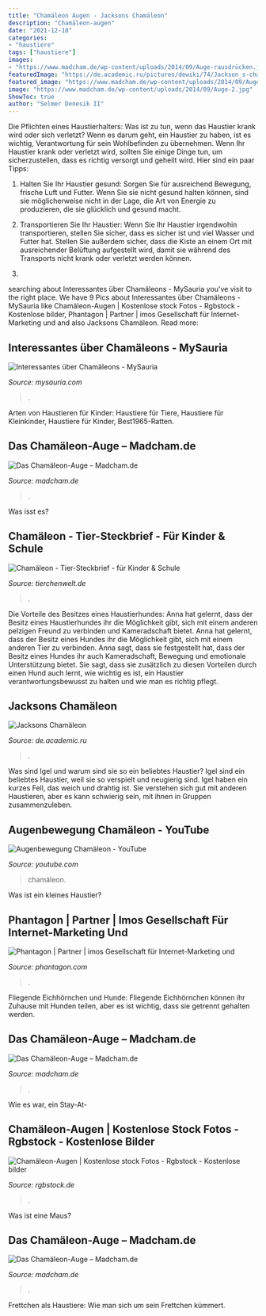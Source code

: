 ```yaml
---
title: "Chamäleon Augen - Jacksons Chamäleon"
description: "Chamäleon-augen"
date: "2021-12-18"
categories:
- "haustiere"
tags: ["haustiere"]
images:
- "https://www.madcham.de/wp-content/uploads/2014/09/Auge-rausdrücken.jpg"
featuredImage: "https://de.academic.ru/pictures/dewiki/74/Jackson_s-chameleon-2.jpg"
featured_image: "https://www.madcham.de/wp-content/uploads/2014/09/Auge-rausdrücken.jpg"
image: "https://www.madcham.de/wp-content/uploads/2014/09/Auge-2.jpg"
ShowToc: true
author: "Selmer Denesik II"
---
```



Die Pflichten eines Haustierhalters: Was ist zu tun, wenn das Haustier krank wird oder sich verletzt?
Wenn es darum geht, ein Haustier zu haben, ist es wichtig, Verantwortung für sein Wohlbefinden zu übernehmen. Wenn Ihr Haustier krank oder verletzt wird, sollten Sie einige Dinge tun, um sicherzustellen, dass es richtig versorgt und geheilt wird. Hier sind ein paar Tipps:
1. Halten Sie Ihr Haustier gesund: Sorgen Sie für ausreichend Bewegung, frische Luft und Futter. Wenn Sie sie nicht gesund halten können, sind sie möglicherweise nicht in der Lage, die Art von Energie zu produzieren, die sie glücklich und gesund macht.

2. Transportieren Sie Ihr Haustier: Wenn Sie Ihr Haustier irgendwohin transportieren, stellen Sie sicher, dass es sicher ist und viel Wasser und Futter hat. Stellen Sie außerdem sicher, dass die Kiste an einem Ort mit ausreichender Belüftung aufgestellt wird, damit sie während des Transports nicht krank oder verletzt werden können.

3.

	

		
searching about Interessantes über Chamäleons - MySauria you've visit to the right place. We have 9 Pics about Interessantes über Chamäleons - MySauria like Chamäleon-Augen | Kostenlose stock Fotos - Rgbstock - Kostenlose bilder, Phantagon | Partner | imos Gesellschaft für Internet-Marketing und and also Jacksons Chamäleon. Read more:
		
    
## Interessantes über Chamäleons - MySauria

<img loading=lazy src="https://mysauria.com/wp-content/uploads/2019/11/Chamäleon-Auge-800x800.jpg" onerror="this.onerror=null;this.src='https://tse3.mm.bing.net/th?id=OIP.shtBVoPmL_GYoARVfPBNUQHaHa&amp;pid=15.1';" alt="Interessantes über Chamäleons - MySauria">

_Source: mysauria.com_

>. 

	

Arten von Haustieren für Kinder: Haustiere für Tiere, Haustiere für Kleinkinder, Haustiere für Kinder, Best1965-Ratten.

    
## Das Chamäleon-Auge – Madcham.de

<img loading=lazy src="https://www.madcham.de/wp-content/uploads/2014/09/Auge-11.jpg" onerror="this.onerror=null;this.src='https://tse4.mm.bing.net/th?id=OIP.d09zmlaCobxNyDAc7LMy9wHaFY&amp;pid=15.1';" alt="Das Chamäleon-Auge – Madcham.de">

_Source: madcham.de_

>. 

	

Was isst es?

    
## Chamäleon - Tier-Steckbrief - Für Kinder &amp; Schule

<img loading=lazy src="https://www.tierchenwelt.de/images/stories/fotos/amphibien_reptilien/echsen/chamaeleon/chamaeleon_l.jpg" onerror="this.onerror=null;this.src='https://tse4.mm.bing.net/th?id=OIP.T9Zqw9JPX5I9EC2t0cpyaQHaE8&amp;pid=15.1';" alt="Chamäleon - Tier-Steckbrief - für Kinder &amp; Schule">

_Source: tierchenwelt.de_

>. 

	

Die Vorteile des Besitzes eines Haustierhundes: Anna hat gelernt, dass der Besitz eines Haustierhundes ihr die Möglichkeit gibt, sich mit einem anderen pelzigen Freund zu verbinden und Kameradschaft bietet.
Anna hat gelernt, dass der Besitz eines Hundes ihr die Möglichkeit gibt, sich mit einem anderen Tier zu verbinden. Anna sagt, dass sie festgestellt hat, dass der Besitz eines Hundes ihr auch Kameradschaft, Bewegung und emotionale Unterstützung bietet. Sie sagt, dass sie zusätzlich zu diesen Vorteilen durch einen Hund auch lernt, wie wichtig es ist, ein Haustier verantwortungsbewusst zu halten und wie man es richtig pflegt.

    
## Jacksons Chamäleon

<img loading=lazy src="https://de.academic.ru/pictures/dewiki/74/Jackson_s-chameleon-2.jpg" onerror="this.onerror=null;this.src='https://tse1.mm.bing.net/th?id=OIP.47YcE28w6yXjtejy4InImgHaEo&amp;pid=15.1';" alt="Jacksons Chamäleon">

_Source: de.academic.ru_

>. 

	

Was sind Igel und warum sind sie so ein beliebtes Haustier?
Igel sind ein beliebtes Haustier, weil sie so verspielt und neugierig sind. Igel haben ein kurzes Fell, das weich und drahtig ist. Sie verstehen sich gut mit anderen Haustieren, aber es kann schwierig sein, mit ihnen in Gruppen zusammenzuleben.

    
## Augenbewegung Chamäleon - YouTube

<img loading=lazy src="https://i.ytimg.com/vi/YkmGRk1JqpI/maxresdefault.jpg" onerror="this.onerror=null;this.src='https://tse3.mm.bing.net/th?id=OIP.LU9tH2Y33KgQyVwQA0bQ4gHaEK&amp;pid=15.1';" alt="Augenbewegung Chamäleon - YouTube">

_Source: youtube.com_

>chamäleon. 

	

Was ist ein kleines Haustier?

    
## Phantagon | Partner | Imos Gesellschaft Für Internet-Marketing Und

<img loading=lazy src="https://phantagon.com/images/Chamaeleon-Auge.jpg" onerror="this.onerror=null;this.src='https://tse1.mm.bing.net/th?id=OIP.IGbVueyOMrO59Opalrx3cAHaE8&amp;pid=15.1';" alt="Phantagon | Partner | imos Gesellschaft für Internet-Marketing und">

_Source: phantagon.com_

>. 

	

Fliegende Eichhörnchen und Hunde: Fliegende Eichhörnchen können ihr Zuhause mit Hunden teilen, aber es ist wichtig, dass sie getrennt gehalten werden.

    
## Das Chamäleon-Auge – Madcham.de

<img loading=lazy src="https://www.madcham.de/wp-content/uploads/2014/09/Auge-2.jpg" onerror="this.onerror=null;this.src='https://tse2.mm.bing.net/th?id=OIP.ckr-6lXOagB14Ny6VIPxVAHaFP&amp;pid=15.1';" alt="Das Chamäleon-Auge – Madcham.de">

_Source: madcham.de_

>. 

	

Wie es war, ein Stay-At-

    
## Chamäleon-Augen | Kostenlose Stock Fotos - Rgbstock - Kostenlose Bilder

<img loading=lazy src="https://a.rgbimg.com/users/w/we/wernerb/600/qbo5XgQ.jpg" onerror="this.onerror=null;this.src='https://tse4.mm.bing.net/th?id=OIP.M9JhwB59NSPXYi1A85rWkQAAAA&amp;pid=15.1';" alt="Chamäleon-Augen | Kostenlose stock Fotos - Rgbstock - Kostenlose bilder">

_Source: rgbstock.de_

>. 

	

Was ist eine Maus?

    
## Das Chamäleon-Auge – Madcham.de

<img loading=lazy src="https://www.madcham.de/wp-content/uploads/2014/09/Auge-rausdrücken.jpg" onerror="this.onerror=null;this.src='https://tse2.mm.bing.net/th?id=OIP.NTfGMqpTNmovYzGmynqRrQHaFC&amp;pid=15.1';" alt="Das Chamäleon-Auge – Madcham.de">

_Source: madcham.de_

>. 

	

Frettchen als Haustiere: Wie man sich um sein Frettchen kümmert.

